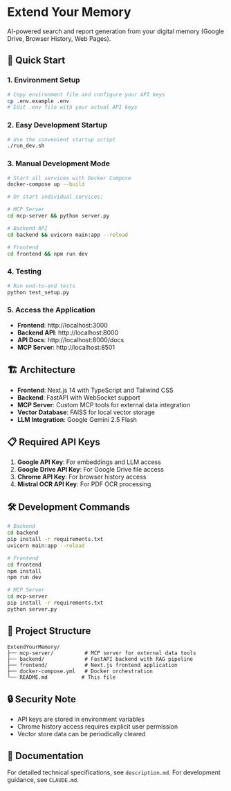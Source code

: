 # Extend Your Memory

AI-powered search and report generation from your digital memory (Google Drive, Browser History, Web Pages).

## 🚀 Quick Start

### 1. Environment Setup

```bash
# Copy environment file and configure your API keys
cp .env.example .env
# Edit .env file with your actual API keys
```

### 2. Easy Development Startup

```bash
# Use the convenient startup script
./run_dev.sh
```

### 3. Manual Development Mode

```bash
# Start all services with Docker Compose
docker-compose up --build

# Or start individual services:

# MCP Server
cd mcp-server && python server.py

# Backend API
cd backend && uvicorn main:app --reload

# Frontend
cd frontend && npm run dev
```

### 4. Testing

```bash
# Run end-to-end tests
python test_setup.py
```

### 5. Access the Application

- **Frontend**: http://localhost:3000
- **Backend API**: http://localhost:8000
- **API Docs**: http://localhost:8000/docs
- **MCP Server**: http://localhost:8501

## 🏗️ Architecture

- **Frontend**: Next.js 14 with TypeScript and Tailwind CSS
- **Backend**: FastAPI with WebSocket support
- **MCP Server**: Custom MCP tools for external data integration
- **Vector Database**: FAISS for local vector storage
- **LLM Integration**: Google Gemini 2.5 Flash

## 📋 Required API Keys

1. **Google API Key**: For embeddings and LLM access
2. **Google Drive API Key**: For Google Drive file access
3. **Chrome API Key**: For browser history access
4. **Mistral OCR API Key**: For PDF OCR processing

## 🛠️ Development Commands

```bash
# Backend
cd backend
pip install -r requirements.txt
uvicorn main:app --reload

# Frontend
cd frontend
npm install
npm run dev

# MCP Server
cd mcp-server
pip install -r requirements.txt
python server.py
```

## 📁 Project Structure

```
ExtendYourMemory/
├── mcp-server/          # MCP server for external data tools
├── backend/             # FastAPI backend with RAG pipeline
├── frontend/            # Next.js frontend application
├── docker-compose.yml   # Docker orchestration
└── README.md           # This file
```

## 🔒 Security Note

- API keys are stored in environment variables
- Chrome history access requires explicit user permission
- Vector store data can be periodically cleared

## 📖 Documentation

For detailed technical specifications, see `description.md`.
For development guidance, see `CLAUDE.md`.